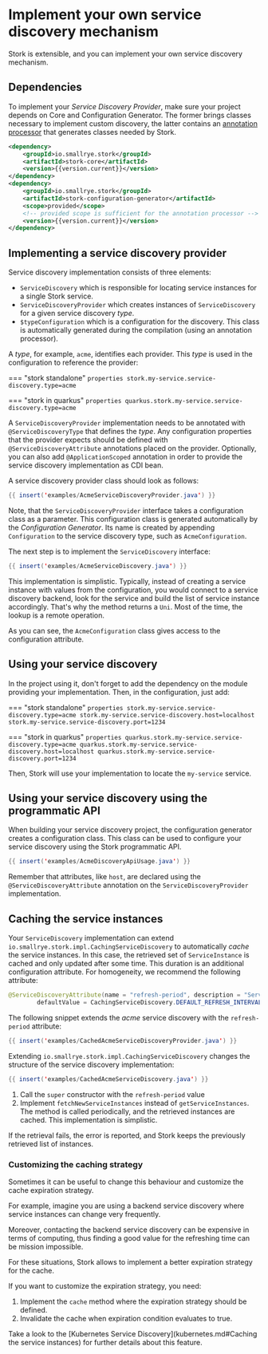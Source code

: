 # Implement your own service discovery mechanism

Stork is extensible, and you can implement your own service discovery mechanism.

## Dependencies

To implement your _Service Discovery Provider_, make sure your project depends on Core and Configuration Generator. 
The former brings classes necessary to implement custom discovery, the latter contains an [annotation processor](https://docs.oracle.com/en/java/javase/11/docs/api/java.compiler/javax/annotation/processing/Processor.html) that generates classes needed by Stork.

```xml
<dependency>
    <groupId>io.smallrye.stork</groupId>
    <artifactId>stork-core</artifactId>
    <version>{{version.current}}</version>
</dependency>
<dependency>
    <groupId>io.smallrye.stork</groupId>
    <artifactId>stork-configuration-generator</artifactId>
    <scope>provided</scope>
    <!-- provided scope is sufficient for the annotation processor -->
    <version>{{version.current}}</version>
</dependency>
```

## Implementing a service discovery provider

Service discovery implementation consists of three elements:

- `ServiceDiscovery` which is responsible for locating service instances for a single Stork service.
- `ServiceDiscoveryProvider` which creates instances of `ServiceDiscovery` for a given service discovery _type_.
- `$typeConfiguration` which is a configuration for the discovery. This class is automatically generated during the compilation (using an annotation processor).

A _type_, for example, `acme`, identifies each provider.
This _type_ is used in the configuration to reference the provider:

=== "stork standalone"
    ```properties
    stork.my-service.service-discovery.type=acme
    ```

=== "stork in quarkus"
    ```properties
    quarkus.stork.my-service.service-discovery.type=acme
    ```

A `ServiceDiscoveryProvider` implementation needs to be annotated with `@ServiceDiscoveryType` that defines the _type_.
Any configuration properties that the provider expects should be defined with `@ServiceDiscoveryAttribute` annotations placed on the provider.
Optionally, you can also add `@ApplicationScoped` annotation in order to provide the service discovery implementation as CDI bean.

A service discovery provider class should look as follows:

```java linenums="1"
{{ insert('examples/AcmeServiceDiscoveryProvider.java') }}
```

Note, that the `ServiceDiscoveryProvider` interface takes a configuration class as a parameter. This configuration class 
is generated automatically by the _Configuration Generator_. 
Its name is created by appending `Configuration` to the service discovery type, such as `AcmeConfiguration`.

The next step is to implement the `ServiceDiscovery` interface:

```java linenums="1"
{{ insert('examples/AcmeServiceDiscovery.java') }}
```

This implementation is simplistic.
Typically, instead of creating a service instance with values from the configuration, you would connect to a service discovery backend, look for the service and build the list of service instance accordingly.
That's why the method returns a `Uni`.
Most of the time, the lookup is a remote operation.

As you can see, the `AcmeConfiguration` class gives access to the configuration attribute.

## Using your service discovery

In the project using it, don't forget to add the dependency on the module providing your implementation.
Then, in the configuration, just add:

=== "stork standalone"
    ```properties
    stork.my-service.service-discovery.type=acme
    stork.my-service.service-discovery.host=localhost
    stork.my-service.service-discovery.port=1234
    ```

=== "stork in quarkus"
    ```properties
    quarkus.stork.my-service.service-discovery.type=acme
    quarkus.stork.my-service.service-discovery.host=localhost
    quarkus.stork.my-service.service-discovery.port=1234
    ```


Then, Stork will use your implementation to locate the `my-service` service.

## Using your service discovery using the programmatic API

When building your service discovery project, the configuration generator creates a configuration class.
This class can be used to configure your service discovery using the Stork programmatic API.

```java linenums="1"
{{ insert('examples/AcmeDiscoveryApiUsage.java') }}
```

Remember that attributes, like `host`, are declared using the `@ServiceDiscoveryAttribute` annotation on the `ServiceDiscoveryProvider` implementation.

## Caching the service instances

Your `ServiceDiscovery` implementation can extend `io.smallrye.stork.impl.CachingServiceDiscovery` to automatically _cache_ the service instances.
In this case, the retrieved set of `ServiceInstance` is cached and only updated after some time.
This duration is an additional configuration attribute.
For homogeneity, we recommend the following attribute:

```java 
@ServiceDiscoveryAttribute(name = "refresh-period", description = "Service discovery cache refresh period.", 
        defaultValue = CachingServiceDiscovery.DEFAULT_REFRESH_INTERVAL)
```

The following snippet extends the _acme_ service discovery with the `refresh-period` attribute:

```java linenums="1"
{{ insert('examples/CachedAcmeServiceDiscoveryProvider.java') }}
```

Extending `io.smallrye.stork.impl.CachingServiceDiscovery` changes the structure of the service discovery implementation:

```java linenums="1"
{{ insert('examples/CachedAcmeServiceDiscovery.java') }}
```

1. Call the `super` constructor with the `refresh-period` value
2. Implement `fetchNewServiceInstances` instead of `getServiceInstances`.
   The method is called periodically, and the retrieved instances are cached.
   This implementation is simplistic.

If the retrieval fails, the error is reported, and Stork keeps the previously retrieved list of instances.


### Customizing the caching strategy

Sometimes it can be useful to change this behaviour and customize the cache expiration strategy.

For example, imagine you are using a backend service discovery where service instances can change very frequently.

Moreover, contacting the backend service discovery can be expensive in terms of computing,
thus finding a good value for the refreshing time can be mission impossible.

For these situations, Stork allows to implement a better expiration strategy for the cache. 

If you want to customize the expiration strategy, you need:
1. Implement the `cache` method where the expiration strategy should be defined.
2. Invalidate the cache when expiration condition evaluates to true.

Take a look to the [Kubernetes Service Discovery](kubernetes.md#Caching the service instances) for further details about this feature.
